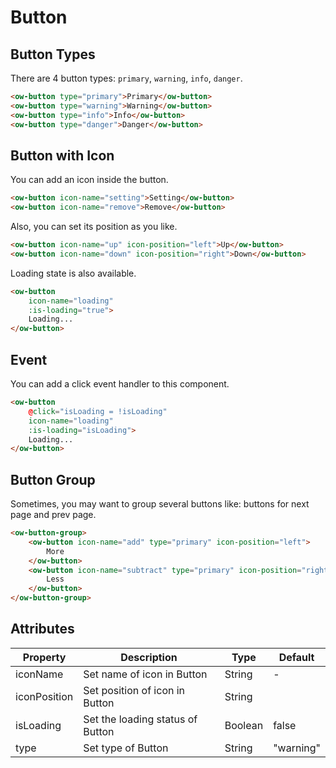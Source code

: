 # Button

## Button Types

There are 4 button types: `primary`, `warning`, `info`, `danger`.
```html
<ow-button type="primary">Primary</ow-button>
<ow-button type="warning">Warning</ow-button>
<ow-button type="info">Info</ow-button>
<ow-button type="danger">Danger</ow-button>
```

## Button with Icon

You can add an icon inside the button.

```html
<ow-button icon-name="setting">Setting</ow-button>
<ow-button icon-name="remove">Remove</ow-button>
```

Also, you can set its position as you like.

```html
<ow-button icon-name="up" icon-position="left">Up</ow-button>
<ow-button icon-name="down" icon-position="right">Down</ow-button>
```

Loading state is also available.

```html
<ow-button
    icon-name="loading"
    :is-loading="true">
    Loading...
</ow-button>
```

## Event

You can add a click event handler to this component.

```html
<ow-button
    @click="isLoading = !isLoading"
    icon-name="loading"
    :is-loading="isLoading">
    Loading...
</ow-button>
```

## Button Group

Sometimes, you may want to group several buttons like: 
buttons for next page and prev page.

```html
<ow-button-group>
    <ow-button icon-name="add" type="primary" icon-position="left">
        More
    </ow-button>
    <ow-button icon-name="subtract" type="primary" icon-position="right">
        Less
    </ow-button>
</ow-button-group>
```

## Attributes

| Property | Description | Type | Default |
| --- | --- | --- | --- |
| iconName | Set name of icon in Button | String | - |
| iconPosition | Set position of icon in Button | String | | "left" |
| isLoading | Set the loading status of Button | Boolean | false |
| type | Set type of Button | String | "warning" |
